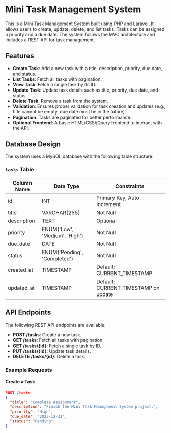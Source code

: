 # Mini Task Management System

This is a Mini Task Management System built using PHP and Laravel. It allows users to create, update, delete, and list tasks. Tasks can be assigned a priority and a due date. The system follows the MVC architecture and includes a REST API for task management.

## Features

- **Create Task**: Add a new task with a title, description, priority, due date, and status.
- **List Tasks**: Fetch all tasks with pagination.
- **View Task**: Fetch a single task by its ID.
- **Update Task**: Update task details such as title, priority, due date, and status.
- **Delete Task**: Remove a task from the system.
- **Validation**: Ensures proper validation for task creation and updates (e.g., title cannot be empty, due date must be in the future).
- **Pagination**: Tasks are paginated for better performance.
- **Optional Frontend**: A basic HTML/CSS/jQuery frontend to interact with the API.

## Database Design

The system uses a MySQL database with the following table structure:

### `tasks` Table

| Column Name   | Data Type               | Constraints                          |
|---------------|-------------------------|--------------------------------------|
| id            | INT                     | Primary Key, Auto Increment          |
| title         | VARCHAR(255)            | Not Null                             |
| description   | TEXT                    | Optional                             |
| priority      | ENUM('Low', 'Medium', 'High') | Not Null                     |
| due_date      | DATE                    | Not Null                             |
| status        | ENUM('Pending', 'Completed') | Not Null                      |
| created_at    | TIMESTAMP               | Default: CURRENT_TIMESTAMP           |
| updated_at    | TIMESTAMP               | Default: CURRENT_TIMESTAMP on update |

## API Endpoints

The following REST API endpoints are available:

- **POST /tasks**: Create a new task.
- **GET /tasks**: Fetch all tasks with pagination.
- **GET /tasks/{id}**: Fetch a single task by ID.
- **PUT /tasks/{id}**: Update task details.
- **DELETE /tasks/{id}**: Delete a task.

### Example Requests

#### Create a Task
```json
POST /tasks
{
  "title": "Complete Assignment",
  "description": "Finish the Mini Task Management System project.",
  "priority": "High",
  "due_date": "2023-12-31",
  "status": "Pending"
}